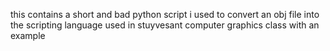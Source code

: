 this contains a short and bad python script i used to convert an obj file into the scripting language used in stuyvesant computer graphics class with an example
